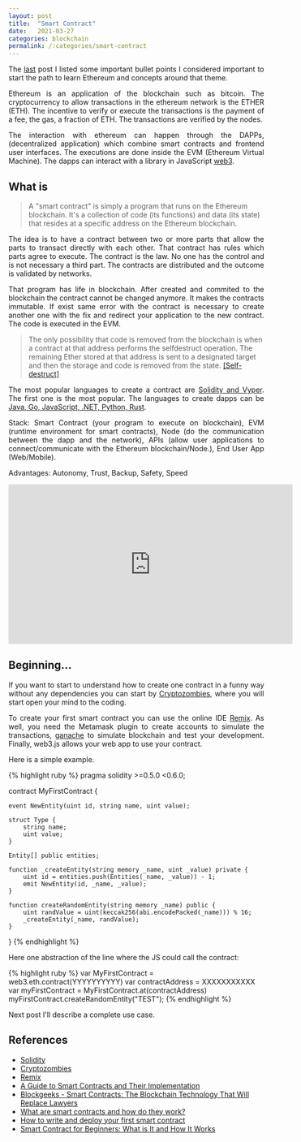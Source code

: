 ```yaml
---
layout: post
title:  "Smart Contract"
date:   2021-03-27
categories: blockchain
permalink: /:categories/smart-contract
---
```


<p style="text-align: justify;">The <a href="https://fabiana2611.github.io/blockchain/ethereum">last</a> post I listed some important bullet points I considered important to start the path to learn Ethereum and concepts around that theme.</p>

<p style="text-align: justify;">Ethereum is an application of the blockchain such as bitcoin. The cryptocurrency to allow transactions in the ethereum network is the ETHER (ETH). The incentive to verify or execute the transactions is the payment of a fee, the gas, a fraction of ETH. The transactions are verified by the nodes.</p>

<p style="text-align: justify;">The interaction with ethereum can happen through the DAPPs, (decentralized application) which combine smart contracts and frontend user interfaces. The executions are done inside the EVM (Ethereum Virtual Machine). The dapps can interact with a library in JavaScript <a href="https://ethereum.org/en/developers/docs/web2-vs-web3/">web3</a>.</p>

<h2>What is</h2>

<blockquote>A "smart contract" is simply a program that runs on the Ethereum blockchain. It's a collection of code (its functions) and data (its state) that resides at a specific address on the Ethereum blockchain. </blockquote>

<p style="text-align: justify;"> The idea is to have a contract between two or more parts that allow the parts to transact directly with each other. That contract has rules which parts agree to execute.  The contract is the law. No one has the control and is not necessary a third part. The contracts are distributed and the outcome is validated by networks. </p>

<p style="text-align: justify;">That program has life in blockchain. After created and commited to the blockchain the contract cannot be changed anymore. It makes the contracts immutable. If exist same error with the contract is necessary to create another one with the fix and redirect your application to the new contract. The code is executed in the EVM. </p>

<blockquote>The only possibility that code is removed from the blockchain is when a contract at that address performs the selfdestruct operation. The remaining Ether stored at that address is sent to a designated target and then the storage and code is removed from the state. <a href="https://docs.soliditylang.org/en/v0.4.24/introduction-to-smart-contracts.html#self-destruct">[Self-destruct]</a></blockquote>

<p style="text-align: justify;">The most popular languages to create a contract are <a href="https://ethereum.org/en/developers/docs/smart-contracts/languages/">Solidity and Vyper</a>. The first one is the most popular. The languages to create dapps can be <a href="https://geth.ethereum.org/docs/dapp/native-bindings">Java, Go, JavaScript, .NET, Python, Rust</a>.</p>

<p style="text-align: justify;">Stack: Smart Contract (your program to execute on blockchain), EVM (runtime environment for smart contracts), Node (do the communication between the dapp and the network), APIs (allow user applications to connect/communicate with the Ethereum blockchain/Node.), End User App (Web/Mobile).</p>

<p>Advantages: Autonomy, Trust, Backup, Safety, Speed </p>

<p><center>
  <iframe width="560" height="315" src="https://www.youtube.com/embed/ZE2HxTmxfrI" title="YouTube video player" frameborder="0" allow="accelerometer; autoplay; clipboard-write; encrypted-media; gyroscope; picture-in-picture" allowfullscreen></iframe>
</center></p>

<h2>Beginning...</h2>

<p style="text-align: justify;">If you want to start to understand how to create one contract in a funny way without any dependencies you can start by <a href="https://cryptozombies.io/">Cryptozombies</a>, where you will start open your mind to the coding. <p>

<p style="text-align: justify;">To create your first smart contract you can use the online IDE <a href="https://remix.ethereum.org/">Remix</a>. As well, you need the Metamask plugin to create accounts to simulate the transactions, <a href="https://www.trufflesuite.com/">ganache</a> to simulate blockchain and test your development. Finally, web3.js allows your web app to use your contract. </p>

<p>Here is a simple example.</p>

{% highlight ruby %}
pragma solidity >=0.5.0 <0.6.0;

contract MyFirstContract {

    event NewEntity(uint id, string name, uint value);

    struct Type {
        string name;
        uint value;
    }

    Entity[] public entities;

    function _createEntity(string memory _name, uint _value) private {
        uint id = entities.push(Entities(_name, _value)) - 1;
        emit NewEntity(id, _name, _value);
    }

    function createRandomEntity(string memory _name) public {
        uint randValue = uint(keccak256(abi.encodePacked(_name))) % 16;
        _createEntity(_name, randValue);
    }
}
{% endhighlight %}

<p>Here one abstraction of the line where the JS could call the contract:</p>


{% highlight ruby %}
var MyFirstContract = web3.eth.contract(YYYYYYYYYY)
var contractAddress = XXXXXXXXXXX
var myFirstContract = MyFirstContract.at(contractAddress)
myFirstContract.createRandomEntity("TEST");
{% endhighlight %}  

<p>Next post I'll describe a complete use case.</p>

<h2>References</h2>

<ul>
  <li><a href="https://docs.soliditylang.org/en/v0.4.24/index.html">Solidity</a></li>
  <li><a href="https://cryptozombies.io/">Cryptozombies</a></li>
  <li><a href="https://remix.ethereum.org/">Remix</a></li>
  <li><a href="https://rubygarage.org/blog/guide-to-smart-contracts">A Guide to Smart Contracts and Their Implementation</a></li>
  <li><a href="https://blockgeeks.com/guides/smart-contracts/">Blockgeeks - Smart Contracts: The Blockchain Technology That Will Replace Lawyers</a></li>
  <li><a href="https://swissborg.com/blog/smart-contracts">What are smart contracts and how do they work?</a></li>
  <li><a href="https://www.freecodecamp.org/news/how-to-write-and-deploy-your-first-smart-contract-341d5e2ffb35/">How to write and deploy your first smart contract</a></li>
  <li><a href="https://thebitcamp.com/blog/smart-contracts">Smart Contract for Beginners: What is It and How It Works</a></li>
</ul>
